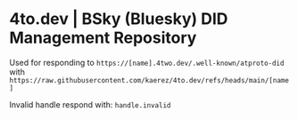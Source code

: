 # 4to.dev | BSky (Bluesky) DID Management Repository
Used for responding to `https://[name].4two.dev/.well-known/atproto-did` with `https://raw.githubusercontent.com/kaerez/4to.dev/refs/heads/main/[name]`

Invalid handle respond with: `handle.invalid`

